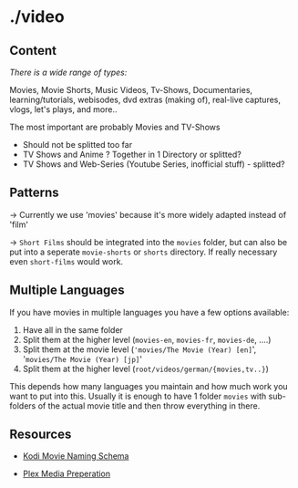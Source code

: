 # ./video

## Content

*There is a wide range of types:*

Movies, Movie Shorts, Music Videos, Tv-Shows, Documentaries, learning/tutorials, webisodes, dvd extras (making of), real-live captures, vlogs, let's plays, and more..  

The most important are probably Movies and TV-Shows

- Should not be splitted too far
- TV Shows and Anime ? Together in 1 Directory or splitted?
- TV Shows and Web-Series (Youtube Series, inofficial stuff) - splitted?

## Patterns

→ Currently we use 'movies' because it's more widely adapted instead of 'film'

→ `Short Films` should be integrated into the `movies` folder, but can also be put into a seperate `movie-shorts` or `shorts` directory. If really necessary even `short-films` would work.

## Multiple Languages

If you have movies in multiple languages you have a few options available:

1. Have all in the same folder
2. Split them at the higher level (`movies-en`, `movies-fr`, `movies-de`, ....)
3. Split them at the movie level (`'movies/The Movie (Year) [en]`', '`movies/The Movie (Year) [jp]`'
4. Split them at the higher level (`root/videos/german/{movies,tv..}`)

This depends how many languages you maintain and how much work you want to put into this. Usually it is enough to have 1 folder `movies` with sub-folders of the actual movie title and then throw everything in there.

## Resources

- [Kodi Movie Naming Schema](https://kodi.wiki/view/Naming_video_files/Movies)

- [Plex Media Preperation](https://support.plex.tv/articles/categories/media-preparation/)
